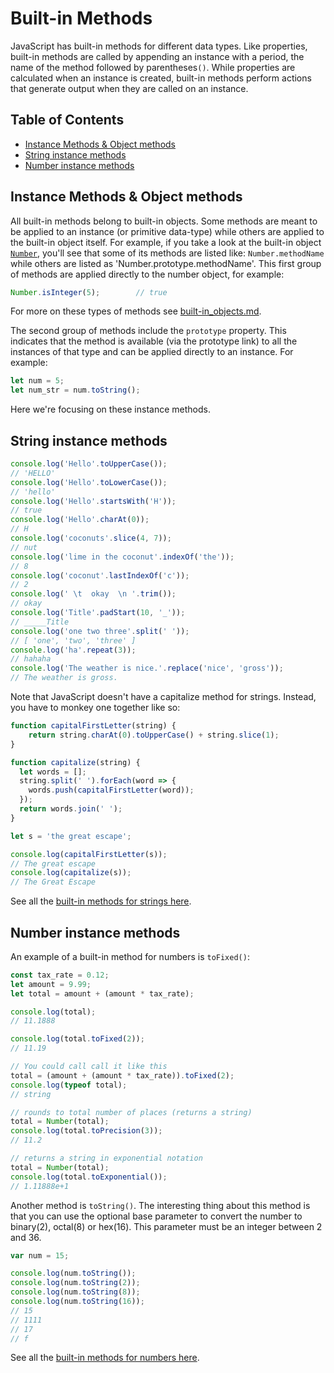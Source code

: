 # Built-in Methods


JavaScript has built-in methods for different data types. Like properties, built-in methods are called by appending an instance with a period, the name of the method followed by parentheses`()`. While properties are calculated when an instance is created, built-in methods perform actions that generate output when they are called on an instance.

## Table of Contents

<!-- toc -->

- [Instance Methods & Object methods](#instance-methods--object-methods)
- [String instance methods](#string-instance-methods)
- [Number instance methods](#number-instance-methods)

<!-- tocstop -->

## Instance Methods & Object methods

All built-in methods belong to built-in objects. Some methods are meant to be applied to an instance (or primitive data-type) while others are applied to the built-in object itself. For example, if you take a look at the built-in object [`Number`](https://developer.mozilla.org/en-US/docs/Web/JavaScript/Reference/Global_Objects/Number), you'll see that some of its methods are listed like: `Number.methodName` while others are listed as 'Number.prototype.methodName'. This first group of methods are applied directly to the number object, for example:

```javascript
Number.isInteger(5);        // true
```

For more on these types of methods see [built-in_objects.md](built-in_objects.md).

The second group of methods include the `prototype` property. This indicates that the method is available (via the prototype link) to all the instances of that type and can be applied directly to an instance. For example:

```javascript
let num = 5;
let num_str = num.toString();
```

Here we're focusing on these instance methods.

## String instance methods

```javascript
console.log('Hello'.toUpperCase());
// 'HELLO'
console.log('Hello'.toLowerCase());
// 'hello'
console.log('Hello'.startsWith('H'));
// true
console.log('Hello'.charAt(0));
// H
console.log('coconuts'.slice(4, 7));
// nut
console.log('lime in the coconut'.indexOf('the'));
// 8
console.log('coconut'.lastIndexOf('c'));
// 2
console.log(' \t  okay  \n '.trim());
// okay
console.log('Title'.padStart(10, '_'));
// _____Title
console.log('one two three'.split(' '));
// [ 'one', 'two', 'three' ]
console.log('ha'.repeat(3));
// hahaha
console.log('The weather is nice.'.replace('nice', 'gross'));
// The weather is gross.
```

Note that JavaScript doesn't have a capitalize method for strings. Instead, you have to monkey one together like so:

```javascript
function capitalFirstLetter(string) {
    return string.charAt(0).toUpperCase() + string.slice(1);
}

function capitalize(string) {
  let words = [];
  string.split(' ').forEach(word => {
    words.push(capitalFirstLetter(word));
  });
  return words.join(' ');
}

let s = 'the great escape';

console.log(capitalFirstLetter(s));
// The great escape
console.log(capitalize(s));
// The Great Escape
```

See all the [built-in methods for strings here](https://developer.mozilla.org/en-US/docs/Web/JavaScript/Reference/Global_Objects/String).


## Number instance methods

An example of a built-in method for numbers is `toFixed()`:

```javascript
const tax_rate = 0.12;
let amount = 9.99;
let total = amount + (amount * tax_rate);

console.log(total);
// 11.1888

console.log(total.toFixed(2));
// 11.19

// You could call call it like this
total = (amount + (amount * tax_rate)).toFixed(2);
console.log(typeof total);
// string

// rounds to total number of places (returns a string)
total = Number(total);
console.log(total.toPrecision(3));   
// 11.2

// returns a string in exponential notation
total = Number(total);
console.log(total.toExponential());
// 1.11888e+1
```

Another method is `toString()`. The interesting thing about this method is that you can use the optional base parameter to convert the number to binary(2), octal(8) or hex(16). This parameter must be an integer between 2 and 36.

```javascript
var num = 15;

console.log(num.toString());
console.log(num.toString(2));
console.log(num.toString(8));
console.log(num.toString(16));
// 15
// 1111
// 17
// f
```



See all the [built-in methods for numbers here](https://developer.mozilla.org/en-US/docs/Web/JavaScript/Reference/Global_Objects/Number).
